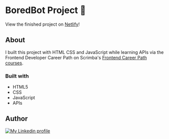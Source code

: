 # BoredBot Project 🤖


View the finished project on [Netlify](https://boredbot-a.netlify.app/)!




## About

I built this project with HTML CSS and JavaScript while learning APIs via the Frontend Developer Career Path on Scrimba's [Frontend Career Path courses](https://scrimba.com/learn/frontend).



### Built with

- HTML5 
- CSS
- JavaScript
- APIs


## Author

<div>
  <a href= "http://linkedin.com/in/abubaker-salah-205483287"target="_blank"><img src="https://img.shields.io/badge/-LinkedIn-%230077B5?style=for-the-badge&logo=linkedin&logoColor=white" alt="My Linkedin profile"></a>
</div>

